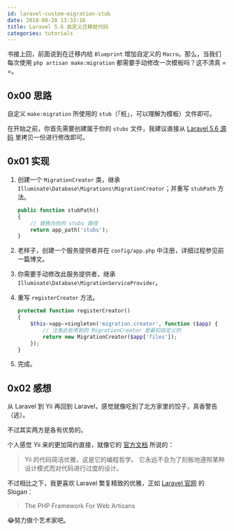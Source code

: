 ```yaml
---
id: laravel-custom-migration-stub
date: 2018-08-28 13:33:16
title: Laravel 5.6 自定义迁移桩代码
categories: tutorials
---
```


书接上回，前面说到在迁移内给 `Blueprint` 增加自定义的 `Macro`。那么，当我们每次使用 `php artisan make:migration` 都需要手动修改一次模板吗？这不清真 = =。

## 0x00 思路

自定义 `make:migration` 所使用的 `stub`（「桩」，可以理解为模板）文件即可。

在开始之前，你首先需要创建属于你的 `stubs` 文件，我建议直接从 [Laravel 5.6 源码](https://github.com/laravel/framework/tree/5.6/src/Illuminate/Database/Migrations/stubs) 里拷贝一份进行修改即可。

## 0x01 实现

1. 创建一个 `MigrationCreator` 类，继承 `Illuminate\Database\Migrations\MigrationCreator`；并重写 `stubPath` 方法。

    ```php
    public function stubPath()
    {
        // 替换为你的 stubs 路径
        return app_path('stubs');
    }
    ```

2. 老样子，创建一个服务提供者并在 `config/app.php` 中注册，详细过程参见前一篇博文。

3. 你需要手动修改此服务提供者，继承 `Illuminate\Database\MigrationServiceProvider`。

4. 重写 `registerCreator` 方法。

    ```php
    protected function registerCreator()
    {
        $this->app->singleton('migration.creator', function ($app) {
            // 注意此处用到的 MigrationCreator 是最初自定义的
            return new MigrationCreator($app['files']);
        });
    }
    ```

5. 完成。

## 0x02 感想

从 Laravel 到 Yii 再回到 Laravel，感觉就像吃到了北方家里的饺子，真香警告（逃）。

不过其实两方是各有优势的。

个人感觉 Yii 来的更加简约直接，就像它的 [官方文档](https://www.yiiframework.com/doc/guide/2.0/zh-cn/intro-yii) 所说的：

> Yii 的代码简洁优雅，这是它的编程哲学。 它永远不会为了刻板地遵照某种设计模式而对代码进行过度的设计。

不过相比之下，我更喜欢 Laravel 繁复精致的优雅，正如 [Laravel 官网](https://laravel.com/) 的 Slogan：

> The PHP Framework For Web Artisans

😂努力做个艺术家吧。